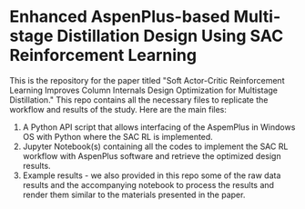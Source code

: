 # Enhanced AspenPlus-based Multi-stage Distillation Design Using SAC Reinforcement Learning
This is the repository for the paper titled "Soft Actor-Critic Reinforcement Learning Improves Column Internals Design Optimization for Multistage Distillation." This repo contains all the necessary files to replicate the workflow and results of the study. Here are the main files:
1. A Python API script that allows interfacing of the AspemPlus in Windows OS with Python where the SAC RL is implemented.
2. Jupyter Notebook(s) containing all the codes to implement the SAC RL workflow with AspenPlus software and retrieve the optimized design results.
3. Example results - we also provided in this repo some of the raw data results and the accompanying notebook to process the results and render them similar to the materials presented in the paper.
